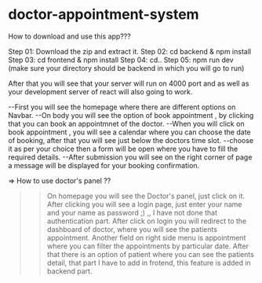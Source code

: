 # doctor-appointment-system


How to download and use this app???

Step 01: Download the zip and extract it.
Step 02: cd backend & npm install
Step 03: cd frontend & npm install
Step 04: cd..
Step 05: npm run dev (make sure your directory should be backend in which you will go to run)


After that you will see that your server will run on 4000 port and as well as your development server of react will also going to work.

--First you will see the homepage where there are different options on Navbar.
--On body you will see the option of book appointment , by clicking that you can book an appointmnet of the doctor.
--When you will click on book appointment , you will see a calendar where you can choose the date of booking, after that you will see just below the doctors time slot.
--choose it as per your choice then a form will be open where you have to fill the required details.
--After submission you will see on the right corner of page a message will be displayed for your booking confirmation.

=> How to use doctor's panel ??

>>On homepage you will see the Doctor's panel, just click on it.
>>After clicking you will see a login page, just enter your name and your name as password ;) ,, I have not done that authentication part.
>>After click on login you will redirect to the dashboard of doctor, where you will see the patients appointment.
>>Another field on right side menu is appointment where you can filter the appointments by particular date.
>>After that there is an option of patient where you can see the patients detail, that part I have to add in frotend, this feature is added in backend part.


